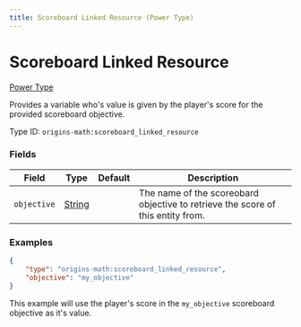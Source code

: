 ```yaml
---
title: Scoreboard Linked Resource (Power Type)
---
```


# Scoreboard Linked Resource

[Power Type](../power_types.md)

Provides a variable who's value is given by the player's score for the provided scoreboard objective.

Type ID: `origins-math:scoreboard_linked_resource`

### Fields
| Field      | Type | Default    | Description |
|------------|------|------------|-------------|
|`objective` |[String](https://origins.readthedocs.io/en/latest/types/data_types/string/)| | The name of the scoreobard objective to retrieve the score of this entity from. |

### Examples
```json
{
	"type": "origins-math:scoreboard_linked_resource",
	"objective": "my_objective"
}
```
This example will use the player's score in the `my_objective` scoreboard objective as it's value. 